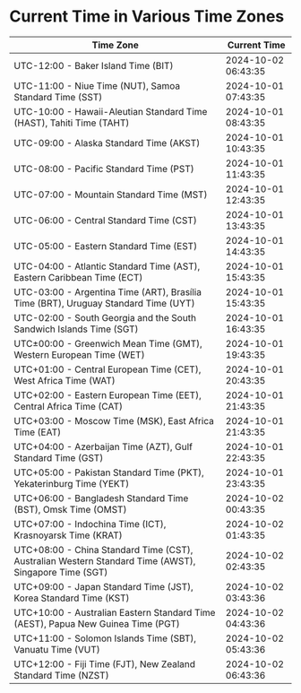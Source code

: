 # Current Time in Various Time Zones

| Time Zone | Current Time |
|-----------|--------------|
| UTC-12:00 - Baker Island Time (BIT) | 2024-10-02 06:43:35 |
| UTC-11:00 - Niue Time (NUT), Samoa Standard Time (SST) | 2024-10-01 07:43:35 |
| UTC-10:00 - Hawaii-Aleutian Standard Time (HAST), Tahiti Time (TAHT) | 2024-10-01 08:43:35 |
| UTC-09:00 - Alaska Standard Time (AKST) | 2024-10-01 10:43:35 |
| UTC-08:00 - Pacific Standard Time (PST) | 2024-10-01 11:43:35 |
| UTC-07:00 - Mountain Standard Time (MST) | 2024-10-01 12:43:35 |
| UTC-06:00 - Central Standard Time (CST) | 2024-10-01 13:43:35 |
| UTC-05:00 - Eastern Standard Time (EST) | 2024-10-01 14:43:35 |
| UTC-04:00 - Atlantic Standard Time (AST), Eastern Caribbean Time (ECT) | 2024-10-01 15:43:35 |
| UTC-03:00 - Argentina Time (ART), Brasília Time (BRT), Uruguay Standard Time (UYT) | 2024-10-01 15:43:35 |
| UTC-02:00 - South Georgia and the South Sandwich Islands Time (SGT) | 2024-10-01 16:43:35 |
| UTC±00:00 - Greenwich Mean Time (GMT), Western European Time (WET) | 2024-10-01 19:43:35 |
| UTC+01:00 - Central European Time (CET), West Africa Time (WAT) | 2024-10-01 20:43:35 |
| UTC+02:00 - Eastern European Time (EET), Central Africa Time (CAT) | 2024-10-01 21:43:35 |
| UTC+03:00 - Moscow Time (MSK), East Africa Time (EAT) | 2024-10-01 21:43:35 |
| UTC+04:00 - Azerbaijan Time (AZT), Gulf Standard Time (GST) | 2024-10-01 22:43:35 |
| UTC+05:00 - Pakistan Standard Time (PKT), Yekaterinburg Time (YEKT) | 2024-10-01 23:43:35 |
| UTC+06:00 - Bangladesh Standard Time (BST), Omsk Time (OMST) | 2024-10-02 00:43:35 |
| UTC+07:00 - Indochina Time (ICT), Krasnoyarsk Time (KRAT) | 2024-10-02 01:43:35 |
| UTC+08:00 - China Standard Time (CST), Australian Western Standard Time (AWST), Singapore Time (SGT) | 2024-10-02 02:43:35 |
| UTC+09:00 - Japan Standard Time (JST), Korea Standard Time (KST) | 2024-10-02 03:43:36 |
| UTC+10:00 - Australian Eastern Standard Time (AEST), Papua New Guinea Time (PGT) | 2024-10-02 04:43:36 |
| UTC+11:00 - Solomon Islands Time (SBT), Vanuatu Time (VUT) | 2024-10-02 05:43:36 |
| UTC+12:00 - Fiji Time (FJT), New Zealand Standard Time (NZST) | 2024-10-02 06:43:36 |
